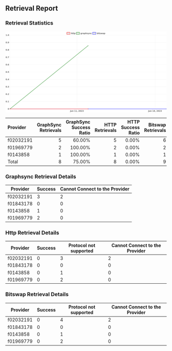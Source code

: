 ## Retrieval Report
### Retrieval Statistics
<img src="https://raw.githubusercontent.com/data-preservation-programs/filplus-checker-assets/main/filecoin-project/filecoin-plus-large-datasets/issues/2021/1687242928705.png"/>

| Provider  | GraphSync Retrievals | GraphSync Success Ratio | HTTP Retrievals | HTTP Success Ratio | Bitswap Retrievals | Bitswap Success Ratio |
| :-------- | -------------------: | ----------------------: | --------------: | -----------------: | -----------------: | --------------------: |
| f02032191 |                    5 |                  60.00% |               5 |              0.00% |                  6 |                 0.00% |
| f01969779 |                    2 |                 100.00% |               2 |              0.00% |                  2 |                 0.00% |
| f0143858  |                    1 |                 100.00% |               1 |              0.00% |                  1 |                 0.00% |
| Total     |                    8 |                  75.00% |               8 |              0.00% |                  9 |                 0.00% |

### Graphsync Retrieval Details
| Provider  | Success | Cannot Connect to the Provider |
| --------- | ------- | ------------------------------ |
| f02032191 | 3       | 2                              |
| f01843178 | 0       | 0                              |
| f0143858  | 1       | 0                              |
| f01969779 | 2       | 0                              |

### Http Retrieval Details
| Provider  | Success | Protocol not supported | Cannot Connect to the Provider |
| --------- | ------- | ---------------------- | ------------------------------ |
| f02032191 | 0       | 3                      | 2                              |
| f01843178 | 0       | 0                      | 0                              |
| f0143858  | 0       | 1                      | 0                              |
| f01969779 | 0       | 2                      | 0                              |

### Bitswap Retrieval Details
| Provider  | Success | Protocol not supported | Cannot Connect to the Provider |
| --------- | ------- | ---------------------- | ------------------------------ |
| f02032191 | 0       | 4                      | 2                              |
| f01843178 | 0       | 0                      | 0                              |
| f0143858  | 0       | 1                      | 0                              |
| f01969779 | 0       | 2                      | 0                              |
